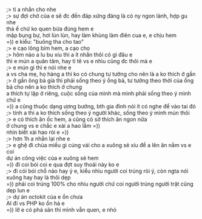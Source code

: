 ;> tí a nhắn cho nhe<br>
;> sự đợi chờ của e sẽ đc đền đáp xứng đáng là có ny ngon lành, hợp gu nhe<br>
thà ế chứ ko quen bừa đúng hem e<br>
mập bụng bự, hơi lùn lùn, hay làm khùng làm điên cua e, e chịu hem<br>
=)) e kiểu: "buông tha cho tao"<br>
;> e cạo lông bím hem, a cạo cho<br>
;> hôm nào a lu bu xíu  thì a ít nhắn thôi có gì đâu e<br>
thì e mún a quân tâm, hay tỉ tê vs e nhìu cũng đc thôi mà e<br>
;> e mún gì thì e nói nhe e<br>
a vs cha mẹ, họ hàng a thì ko có chung tư tưởng cho nên là a ko thích ở gần<br>
;> ở gần ông bà già thì phải sống theo ý ổng bả, tư tưởng theo thời của ổng bả cho nên a ko thích ở chung<br>
a thích tự lập ở riêng, cuộc sống của mình mà mình phải sống theo ý mình chứ e<br>
=)) a cũng thuộc dạng ương bướng, bth gia đình nói ít có nghe để vào tai đó<br>
;> tính a thì a ko thích sống theo ý người khác, sống theo ý mình mún thôi<br>
;> e có thích ăn ốc hem, a cũng có sở thích ăn ngon nữa<br>
ở chung vs e chắc e xài a hao lắm =))<br>
nhìn biết xài hao ròi e =))<br>
;> hơn 1h a nhắn lại nhe e<br>
;> e ghệ đi chùa miếu gì cúng vái cho a xuông sẻ xíu để a lên ăn nằm vs e coi<br>
dự án công việc của e xuông sẻ hem<br>
=)) đi coi bói coi e qua đợt suy thoái này ko e<br>
;> đi cói bói chỗ nào hay ý e, kiểu nhìu người coi trúng ròi ý, còn ngta nói xuông hay hay là thôi dẹp<br>
=)) phải coi trúng 100% cho nhìu người chứ coi người trúng người trật cũng dẹp lun e<br>
;> dự án octokit của e ổn chưa<br>
AI đi vs PHP ko ổn hả e<br>
=)) lỡ e có phá sản thì mình vẫn quen, e nhó
